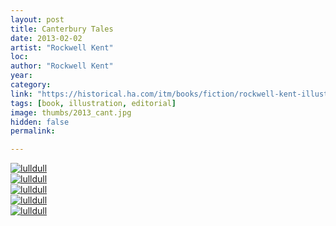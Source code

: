 ```yaml
---
layout: post
title: Canterbury Tales
date: 2013-02-02
artist: "Rockwell Kent"
loc: 
author: "Rockwell Kent"
year: 
category: 
link: "https://historical.ha.com/itm/books/fiction/rockwell-kent-illustrator-geoffrey-chaucer-canterbury-tales-garden-city-garden-city-publishing-/a/201214-91070.s"
tags: [book, illustration, editorial]
image: thumbs/2013_cant.jpg
hidden: false
permalink:

---
```



<div class="post_image">
	<a href="{{ site.baseurl }}/images/posts/2013_cant/001.jpg" target="_blank">
	<img src="{{ site.baseurl }}/images/posts/2013_cant/001.jpg" alt="lulldull"></a>
</div>

<div class="post_image">
	<a href="{{ site.baseurl }}/images/posts/2013_cant/002.jpg" target="_blank">
	<img src="{{ site.baseurl }}/images/posts/2013_cant/002.jpg" alt="lulldull"></a>
</div>

<div class="post_image">
	<a href="{{ site.baseurl }}/images/posts/2013_cant/003.jpg" target="_blank">
	<img src="{{ site.baseurl }}/images/posts/2013_cant/003.jpg" alt="lulldull"></a>
</div>

<div class="post_image">
	<a href="{{ site.baseurl }}/images/posts/2013_cant/004.jpg" target="_blank">
	<img src="{{ site.baseurl }}/images/posts/2013_cant/004.jpg" alt="lulldull"></a>
</div>

<div class="post_image">
	<a href="{{ site.baseurl }}/images/posts/2013_cant/005.jpg" target="_blank">
	<img src="{{ site.baseurl }}/images/posts/2013_cant/005.jpg" alt="lulldull"></a>
</div>
